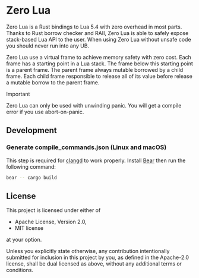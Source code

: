 # Zero Lua

Zero Lua is a Rust bindings to Lua 5.4 with zero overhead in most parts. Thanks to Rust borrow checker and RAII, Zero Lua is able to safely expose stack-based Lua API to the user. When using Zero Lua without unsafe code you should never run into any UB.

Zero Lua use a virtual frame to achieve memory safety with zero cost. Each frame has a starting point in a Lua stack. The frame below this starting point is a parent frame. The parent frame always mutable borrowed by a child frame. Each child frame responsible to release all of its value before release a mutable borrow to the parent frame.

> [!IMPORTANT]
> Zero Lua can only be used with unwinding panic. You will get a compile error if you use abort-on-panic.

## Development

### Generate compile_commands.json (Linux and macOS)

This step is required for [clangd](https://clangd.llvm.org/) to work properly. Install [Bear](https://github.com/rizsotto/Bear) then run the following command:

```sh
bear -- cargo build
```

## License

This project is licensed under either of

- Apache License, Version 2.0,
- MIT license

at your option.

Unless you explicitly state otherwise, any contribution intentionally submitted for inclusion in this project by you, as defined in the Apache-2.0 license, shall be dual licensed as above, without any additional terms or conditions.
